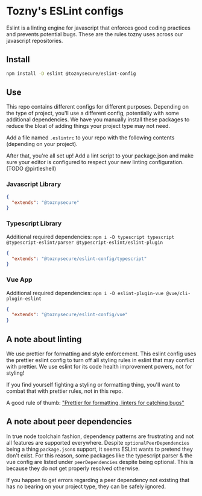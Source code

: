 # Tozny's ESLint configs

Eslint is a linting engine for javascript that enforces good coding practices and prevents potential bugs. These are the rules tozny uses across our javascript repositories.

## Install
```bash
npm install -D eslint @toznysecure/eslint-config
```

## Use
This repo contains different configs for different purposes. Depending on the type of project, you'll use a different config, potentially with some additional dependencies. We have you manually install these packages to reduce the bloat of adding things your project type may not need.

Add a file named `.eslintrc` to your repo with the following contents (depending on your project).

After that, you're all set up! Add a lint script to your package.json and make sure your editor is configured to respect your new linting configuration. (TODO @pirtleshell)

### Javascript Library
```json
{
  "extends": "@toznysecure"
}
```

### Typescript Library
Additional required dependencies: `npm i -D typescript typescript @typescript-eslint/parser @typescript-eslint/eslint-plugin`

```json
{
  "extends": "@toznysecure/eslint-config/typescript"
}
```

### Vue App
Additional required dependencies: `npm i -D eslint-plugin-vue @vue/cli-plugin-eslint`

```json
{
  "extends": "@toznysecure/eslint-config/vue"
}
```

## A note about linting
We use prettier for formatting and style enforcement. This eslint config uses the prettier eslint config to turn off all styling rules in eslint that may conflict with prettier. We use eslint for its code health improvement powers, not for styling!

If you find yourself fighting a styling or formatting thing, you'll want to combat that with prettier rules, not in this repo.

A good rule of thumb: ["Prettier for formatting, linters for catching bugs"](https://prettier.io/docs/en/comparison.html)

## A note about peer dependencies
In true node toolchain fashion, dependency patterns are frustrating and not all features are supported everywhere. Despite `optionalPeerDependencies` being a thing `package.json`s support, it seems ESLint wants to pretend they don't exist. For this reason, some packages like the typescript parser & the vue config are listed under `peerDependencies` despite being optional. This is because they do not get properly resolved otherwise.

If you happen to get errors regarding a peer dependency not existing that has no bearing on your project type, they can be safely ignored.
